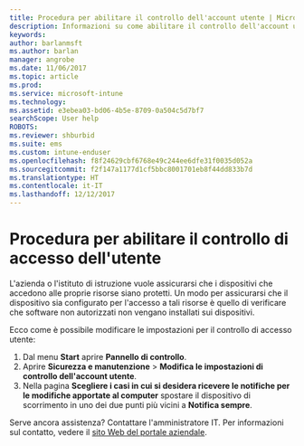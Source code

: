 ```yaml
---
title: Procedura per abilitare il controllo dell'account utente | Microsoft Docs
description: Informazioni su come abilitare il controllo dell'account utente per accedere alle risorse aziendali.
keywords: 
author: barlanmsft
ms.author: barlan
manager: angrobe
ms.date: 11/06/2017
ms.topic: article
ms.prod: 
ms.service: microsoft-intune
ms.technology: 
ms.assetid: e3ebea03-bd06-4b5e-8709-0a504c5d7bf7
searchScope: User help
ROBOTS: 
ms.reviewer: shburbid
ms.suite: ems
ms.custom: intune-enduser
ms.openlocfilehash: f8f24629cbf6768e49c244ee6dfe31f0035d052a
ms.sourcegitcommit: f2f147a1177d1cf5bbc8001701eb8f44dd833b7d
ms.translationtype: HT
ms.contentlocale: it-IT
ms.lasthandoff: 12/12/2017
---
```

# <a name="how-to-enable-user-access-control"></a>Procedura per abilitare il controllo di accesso dell'utente

L'azienda o l'istituto di istruzione vuole assicurarsi che i dispositivi che accedono alle proprie risorse siano protetti. Un modo per assicurarsi che il dispositivo sia configurato per l'accesso a tali risorse è quello di verificare che software non autorizzati non vengano installati sui dispositivi.

Ecco come è possibile modificare le impostazioni per il controllo di accesso utente:

1. Dal menu **Start** aprire **Pannello di controllo**.
2. Aprire **Sicurezza e manutenzione** > **Modifica le impostazioni di controllo dell'account utente**.
3. Nella pagina **Scegliere i casi in cui si desidera ricevere le notifiche per le modifiche apportate al computer** spostare il dispositivo di scorrimento in uno dei due punti più vicini a **Notifica sempre**.

Serve ancora assistenza? Contattare l'amministratore IT. Per informazioni sul contatto, vedere il [sito Web del portale aziendale](https://portal.manage.microsoft.com#HelpDeskDialog).
